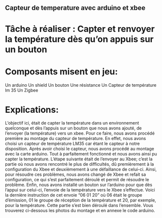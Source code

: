 ## Capteur de temperature avec arduino et xbee

# Tâche à réaliser : Capter et renvoyer la température dès qu’on appuis sur un bouton
# Composants misent en jeu:
Un arduino
Un shield
Un bouton
Une résistance
Un Capteur de température lm 35
Un Zigbee
# Explications:
L’objectif ici, était de capter la température dans un environnement quelconque et dès l’appuis sur un bouton que nous avons ajouté,  de l’envoyer (la température) vers un xbee.
Pour ce faire, nous avons procédé première au montage du capteur de température. En effet, nous avons choisi un capteur de température LM35 car étant le capteur à notre disposition.
Après avoir choisi le capteur, nous avons procédé au montage avec la carte arduino. Tout à parfaitement fonctionné et nous avons ainsi pu capter la température. 
L’étape suivante était de l’envoyer au Xbee; c’est la partie où nous avons rencontré le plus de difficultés, dû premièrement à la configuration du Xbee et deuxièmement à une défaillance de celui-ci. Ainsi, pour résoudre ces problèmes, nous avons changé de Xbee et refait sa configuration, ce qui s’est parfaitement déroulé et permit de résoudre le problème.
Enfin, nous avons installé un bouton sur l’arduino pour que dès l’appui sur celui-ci, l’envoie de la température vers le Xbee s’effectue. Voici la dernière instruction de cet envoie “06 01 20” où 06 était le groupe d’émission, 01 le groupe de réception de la température et 20, par exemple, pour la température. Cette partie s’est bien déroulé dans l’ensemble. Vous trouverez ci-dessous les photos du montage et en annexe le code arduino.




